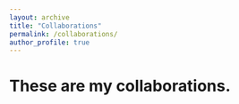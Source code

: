 ```yaml
---
layout: archive
title: "Collaborations"
permalink: /collaborations/
author_profile: true
---
```


# These are my collaborations.
